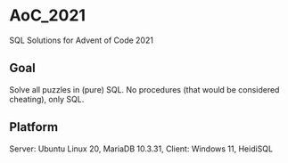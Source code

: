 # AoC_2021
SQL Solutions for Advent of Code 2021

## Goal
Solve all puzzles in (pure) SQL. No procedures (that would be considered cheating), only SQL.

## Platform
Server: Ubuntu Linux 20, MariaDB 10.3.31, Client: Windows 11, HeidiSQL
